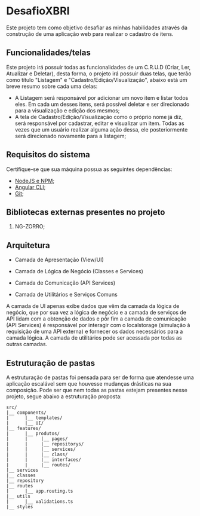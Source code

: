 # DesafioXBRI

Este projeto tem como objetivo desafiar as minhas habilidades através da construção de uma aplicação web para realizar o cadastro de itens.

## Funcionalidades/telas
Este projeto irá possuir todas as funcionalidades de um C.R.U.D (Criar, Ler, Atualizar e Deletar), desta forma, o projeto irá possuir duas telas, que terão como título "Listagem" e "Cadastro/Edição/Visualização", abaixo está um breve resumo sobre cada uma delas:
- A Listagem será responsável por adicionar um novo item e listar todos eles. Em cada um desses itens, será possível deletar e ser direcionado para a visualização e edição dos mesmos;
- A tela de Cadastro/Edição/Visualização como o próprio nome já diz, será responsável por cadastrar, editar e visualizar um item. Todas as vezes que um usuário realizar alguma ação dessa, ele posteriormente será direcionado novamente para a listagem;

## Requisitos do sistema
Certifique-se que sua máquina possua as seguintes dependências:
- [NodeJS e NPM](https://nodejs.org/en/download/package-manager/current);
- [Angular CLI](https://angular.dev/tools/cli/setup-local);
- [Git](https://git-scm.com/downloads);

## Bibliotecas externas presentes no projeto
1. NG-ZORRO;


## Arquitetura

- Camada de Apresentação (View/UI) 

- Camada de Lógica de Negócio (Classes e Services) 

- Camada de Comunicação (API Services) 

- Camada de Utilitários e Serviços Comuns 

A camada de UI apenas exibe dados que vêm da camada da lógica de negócio, que por sua vez a lógica de negócio e a camada de serviços de API lidam com a obtenção de dados e pôr fim a camada de comunicação (API Services) é responsável por interagir com o localstorage (simulação à requisição de uma API externa) e fornecer os dados necessários para a camada lógica. A camada de utilitários pode ser acessada por todas as outras camadas. 

## Estruturação de pastas

A estruturação de pastas foi pensada para ser de forma que atendesse uma aplicação escalável sem que houvesse mudanças drásticas na sua composição. Pode ser que nem todas as pastas estejam presentes nesse projeto, segue abaixo a estruturação proposta:

```estrutura
src/
|__ components/
|      |__ templates/
|      |__ UI/
|__ features/
|      |__ produtos/
|      |     |__ pages/
|      |     |__ repositorys/
|      |     |__ services/
|      |     |__ class/
|      |     |__ interfaces/
|      |     |__ routes/
|__ services
|__ classes
|__ repository
|__ routes
|      |__ app.routing.ts
|__ utils
|      |__ validations.ts 
|__ styles
```
